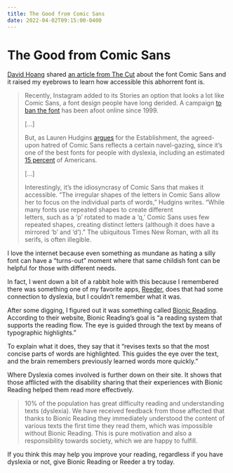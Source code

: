 ```yaml
---
title: The Good from Comic Sans
date: 2022-04-02T09:15:00-0400
---
```


# The Good from Comic Sans
[David Hoang](https://twitter.com/davidhoang) shared [an article from The Cut](https://www.thecut.com/2020/08/the-reason-comic-sans-is-a-public-good.html) about the font Comic Sans and it raised my eyebrows to learn how accessible this abhorrent font is.

> Recently, Instagram added to its Stories an option that looks a lot like Comic Sans, a font design people have long derided. A campaign [to ban the font](https://www.theguardian.com/artanddesign/2010/jun/20/in-defence-comic-sans-font) has been afoot online since 1999.
> 
> \[…\]
> 
> But, as Lauren Hudgins [argues](https://theestablishment.co/hating-comic-sans-is-ableist-bc4a4de87093#.vukjzcz1b) for the Establishment, the agreed-upon hatred of Comic Sans reflects a certain navel-gazing, since it’s one of the best fonts for people with dyslexia, including an estimated [15 percent](http://www.nytimes.com/2012/02/05/opinion/sunday/the-upside-of-dyslexia.html) of Americans.
> 
> \[…\]
> 
> Interestingly, it’s the idiosyncrasy of Comic Sans that makes it accessible. “The irregular shapes of the letters in Comic Sans allow her to focus on the individual parts of words,” Hudgins writes. “While many fonts use repeated shapes to create different  
> letters, such as a ‘p’ rotated to made a ‘q,’ Comic Sans uses few repeated shapes, creating distinct letters (although it does have a mirrored ‘b’ and ‘d’).” The ubiquitous Times New Roman, with all its serifs, is often illegible.

I love the internet because even something as mundane as hating a silly font can have a “turns-out” moment where that same childish font can be helpful for those with different needs.

In fact, I went down a bit of a rabbit hole with this because I remembered there was something one of my favorite apps, [Reeder](https://reederapp.com/), does that had some connection to dyslexia, but I couldn’t remember what it was.

After some digging, I figured out it was something called [Bionic Reading](https://bionic-reading.com/about/). According to their website, Bionic Reading’s goal is “a reading system that supports the reading flow. The eye is guided through the text by means of typographic highlights.”

To explain what it does, they say that it “revises texts so that the most concise parts of words are highlighted. This guides the eye over the text, and the brain remembers previously learned words more quickly.”

Where Dyslexia comes involved is further down on their site. It shows that those afflicted with the disability sharing that their experiences with Bionic Reading helped them read more effectively.

> 10% of the population has great difficulty reading and understanding texts (dyslexia). We have received feedback from those affected that thanks to Bionic Reading they immediately understood the content of various texts the first time they read them, which was impossible without Bionic Reading. This is pure motivation and also a responsibility towards society, which we are happy to fulfill.

If you think this may help you improve your reading, regardless if you have dyslexia or not, give Bionic Reading or Reeder a try today.